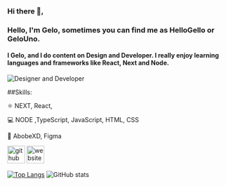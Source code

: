 ### Hi there 👋,
### Hello, I'm Gelo, sometimes you can find me as HelloGello or GeloUno.
#### I Gelo, and I do content on Design and Developer. I really enjoy learning languages and frameworks like React, Next and Node.
![Designer and Developer](https://github.com/leereilly/leereilly/blob/master/gitris.gif?raw=true)

##Skills:

⚛️ NEXT, React,

💻 NODE ,TypeScript, JavaScript, HTML, CSS

🌈 AbobeXD, Figma

[<img src='https://cdn.jsdelivr.net/npm/simple-icons@3.0.1/icons/github.svg' alt='github' height='40'>](https://github.com/gelouno)  [<img src='https://cdn.jsdelivr.net/npm/simple-icons@3.0.1/icons/icloud.svg' alt='website' height='40'>](https://gk.vercel.app/)  

[![Top Langs](https://github-readme-stats.vercel.app/api/top-langs/?username=gelouno)](https://github.com/anuraghazra/github-readme-stats)
![GitHub stats](https://github-readme-stats.vercel.app/api?username=gelouno&show_icons=true)  

